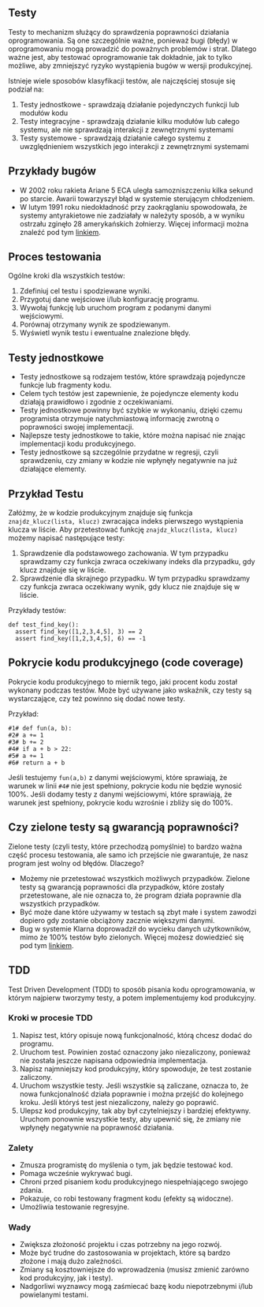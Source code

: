 ## Testy

Testy to mechanizm służący do sprawdzenia poprawności działania oprogramowania. Są one szczególnie ważne, ponieważ bugi (błędy) w oprogramowaniu mogą prowadzić do poważnych problemów i strat. Dlatego ważne jest, aby testować oprogramowanie tak dokładnie, jak to tylko możliwe, aby zmniejszyć ryzyko wystąpienia bugów w wersji produkcyjnej.

Istnieje wiele sposobów klasyfikacji testów, ale najczęściej stosuje się podział na:

1. Testy jednostkowe - sprawdzają działanie pojedynczych funkcji lub modułów kodu
2. Testy integracyjne - sprawdzają działanie kilku modułów lub całego systemu, ale nie sprawdzają interakcji z zewnętrznymi systemami
3. Testy systemowe - sprawdzają działanie całego systemu z uwzględnieniem wszystkich jego interakcji z zewnętrznymi systemami

## Przykłady bugów

* W 2002 roku rakieta Ariane 5 ECA uległa samozniszczeniu kilka sekund po starcie. Awarii towarzyszył błąd w systemie sterującym chłodzeniem.
* W lutym 1991 roku niedokładność przy zaokrąglaniu spowodowała, że systemy antyrakietowe nie zadziałały w należyty sposób, a w wyniku ostrzału zginęło 28 amerykańskich żołnierzy. Więcej informacji można znaleźć pod tym <a href="https://www-users.cse.umn.edu/~arnold/455.f96/disasters.html">linkiem</a>.

## Proces testowania

Ogólne kroki dla wszystkich testów:

1. Zdefiniuj cel testu i spodziewane wyniki.
1. Przygotuj dane wejściowe i/lub konfigurację programu.
1. Wywołaj funkcję lub uruchom program z podanymi danymi wejściowymi.
1. Porównaj otrzymany wynik ze spodziewanym.
1. Wyświetl wynik testu i ewentualne znalezione błędy.

## Testy jednostkowe

* Testy jednostkowe są rodzajem testów, które sprawdzają pojedyncze funkcje lub fragmenty kodu.
* Celem tych testów jest zapewnienie, że pojedyncze elementy kodu działają prawidłowo i zgodnie z oczekiwaniami.
* Testy jednostkowe powinny być szybkie w wykonaniu, dzięki czemu programista otrzymuje natychmiastową informację zwrotną o poprawności swojej implementacji.
* Najlepsze testy jednostkowe to takie, które można napisać nie znając implementacji kodu produkcyjnego.
* Testy jednostkowe są szczególnie przydatne w regresji, czyli sprawdzeniu, czy zmiany w kodzie nie wpłynęły negatywnie na już działające elementy.

## Przykład Testu

Załóżmy, że w kodzie produkcyjnym znajduje się funkcja `znajdz_klucz(lista, klucz)` zwracająca indeks pierwszego wystąpienia klucza w liście.
Aby przetestować funkcję `znajdz_klucz(lista, klucz)` możemy napisać następujące testy:

1. Sprawdzenie dla podstawowego zachowania. W tym przypadku sprawdzamy czy funkcja zwraca oczekiwany indeks dla przypadku, gdy klucz znajduje się w liście.
1. Sprawdzenie dla skrajnego przypadku. W tym przypadku sprawdzamy czy funkcja zwraca oczekiwany wynik, gdy klucz nie znajduje się w liście.

Przykłady testów:

    def test_find_key():
      assert find_key([1,2,3,4,5], 3) == 2
      assert find_key([1,2,3,4,5], 6) == -1

## Pokrycie kodu produkcyjnego (code coverage)

Pokrycie kodu produkcyjnego to miernik tego, jaki procent kodu został wykonany podczas testów. Może być używane jako wskaźnik, czy testy są wystarczające, czy też powinno się dodać nowe testy.

Przykład:

    #1# def fun(a, b):
    #2# a += 1
    #3# b += 2
    #4# if a + b > 22:
    #5# a += 1
    #6# return a + b

Jeśli testujemy `fun(a,b)` z danymi wejściowymi, które sprawiają, że warunek w linii `#4#` nie jest spełniony, pokrycie kodu nie będzie wynosić 100%. Jeśli dodamy testy z danymi wejściowymi, które sprawiają, że warunek jest spełniony, pokrycie kodu wzrośnie i zbliży się do 100%.

## Czy zielone testy są gwarancją poprawności?

Zielone testy (czyli testy, które przechodzą pomyślnie) to bardzo ważna część procesu testowania, ale samo ich przejście nie gwarantuje, że nasz program jest wolny od błędów. Dlaczego?

* Możemy nie przetestować wszystkich możliwych przypadków. Zielone testy są gwarancją poprawności dla przypadków, które zostały przetestowane, ale nie oznacza to, że program działa poprawnie dla wszystkich przypadków.
* Być może dane które używamy w testach są zbyt małe i system zawodzi dopiero gdy zostanie obciążony zacznie większymi danymi.
* Bug w systemie Klarna doprowadził do wycieku danych użytkowników, mimo że 100% testów było zielonych. Więcej możesz dowiedzieć się pod tym <a href="https://www.klarna.com/se/blogg/detailed-incident-report-incorrect-cache-configuration-leading-to-klarna-app-exposing-personal-information/">linkiem</a>.

## TDD 

Test Driven Development (TDD) to sposób pisania kodu oprogramowania, w którym najpierw tworzymy testy, a potem implementujemy kod produkcyjny.

### Kroki w procesie TDD

1. Napisz test, który opisuje nową funkcjonalność, którą chcesz dodać do programu.
1. Uruchom test. Powinien zostać oznaczony jako niezaliczony, ponieważ nie została jeszcze napisana odpowiednia implementacja.
1. Napisz najmniejszy kod produkcyjny, który spowoduje, że test zostanie zaliczony.
1. Uruchom wszystkie testy. Jeśli wszystkie są zaliczane, oznacza to, że nowa funkcjonalność działa poprawnie i można przejść do kolejnego kroku. Jeśli któryś test jest niezaliczony, należy go poprawić.
1. Ulepsz kod produkcyjny, tak aby był czytelniejszy i bardziej efektywny. Uruchom ponownie wszystkie testy, aby upewnić się, że zmiany nie wpłynęły negatywnie na poprawność działania.

### Zalety

* Zmusza programistę do myślenia o tym, jak będzie testować kod.
* Pomaga wcześnie wykrywać bugi.
* Chroni przed pisaniem kodu produkcyjnego niespełniającego swojego zdania.
* Pokazuje, co robi testowany fragment kodu (efekty są widoczne).
* Umożliwia testowanie regresyjne.

### Wady

* Zwiększa złożoność projektu i czas potrzebny na jego rozwój.
* Może być trudne do zastosowania w projektach, które są bardzo złożone i mają dużo zależności.
* Zmiany są kosztowniejsze do wprowadzenia (musisz zmienić zarówno kod produkcyjny, jak i testy).
* Nadgorliwi wyznawcy mogą zaśmiecać bazę kodu niepotrzebnymi i/lub powielanymi testami.
